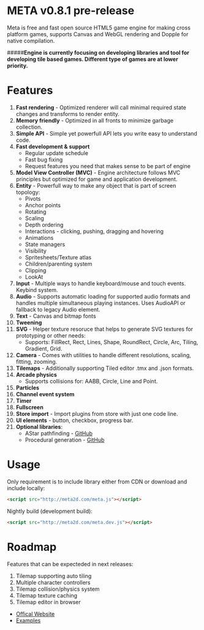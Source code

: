 META v0.8.1 pre-release
====

Meta is free and fast open source HTML5 game engine for making cross platform games, supports Canvas and WebGL rendering and Dopple for native compilation.

#####**Engine is currently focusing on developing libraries and tool for developing tile based games. Different type of games are at lower priority.**

Features
====

1. **Fast rendering** - Optimized renderer will call minimal required state changes and transforms to render entity.
2. **Memory friendly** - Optimized in all fronts to minimize garbage collection.
3. **Simple API** - Simple yet powerfull API lets you write easy to understand code.
4. **Fast development & support**
	* Regular update schedule
	* Fast bug fixing
	* Request features you need that makes sense to be part of engine
5. **Model View Controller (MVC)** - Engine architecture follows MVC principles but optimized for game and application development.
5. **Entity** - Powerfull way to make any object that is part of screen topology:
	* Pivots
	* Anchor points
	* Rotating
	* Scaling
	* Depth ordering
	* Interactions - clicking, pushing, dragging and hovering
	* Animations
	* State managers
	* Visibility
	* Spritesheets/Texture atlas
	* Children/parenting system
	* Clipping
	* LookAt
6. **Input** - Multiple ways to handle keyboard/mouse and touch events. Keybind system.
7. **Audio** - Supports automatic loading for supported audio formats and handles multiple simultaneous playing instances. Uses AudioAPI or fallback to legacy Audio element.
8. **Text** - Canvas and bitmap fonts
9. **Tweening**
10. **SVG** - Helper texture resoruce that helps to generate SVG textures for prototyping or other needs: 
	* Supports: FillRect, Rect, Lines, Shape, RoundRect, Circle, Arc, Tiling, Gradient, Grid.
11. **Camera** - Comes with utilities to handle different resolutions, scaling, fitting, zooming.
12. **Tilemaps** - Additionally supporting Tiled editor .tmx and .json formats.
13. **Arcade physics**
	* Supports collisions for: AABB, Circle, Line and Point.
14. **Particles**
15. **Channel event system**
16. **Timer**
17. **Fullscreen**
18. **Store import** - Import plugins from store with just one code line.
19. **UI elements** - button, checkbox, progress bar.
20. **Optional libraries**:
	* AStar pathfinding - [GitHub](https://github.com/InfiniteFoundation/metaAstar)
	* Procedural generation - [GitHub](https://github.com/InfiniteFoundation/metaProcedural)

Usage
====

Only requirement is to include library either from CDN or download and include locally:
```html
<script src="http://meta2d.com/meta.js"></script>
```
Nightly build (development build):
```html
<script src="http://meta2d.com/meta.dev.js"></script>
```

Roadmap
====

Features that can be expecteded in next releases:

1. Tilemap supporting auto tiling
2. Multiple character controllers
3. Tilemap collision/physics system
4. Tilemap texture caching
5. Tilemap editor in browser

* [Offical Website](http://meta2d.com/)
* [Examples](http://meta2d.com/examples)

